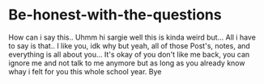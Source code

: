 # Be-honest-with-the-questions
How can i say this.. Uhmm hi sargie well this is kinda weird but... All i have to say is that.. I like you, idk why but yeah, all of those Post's, notes, and everything is all about you... It's okay of you don't like me back, you can ignore me and not talk to me anymore but as long as you already know whay i felt for you this whole school year. Bye
